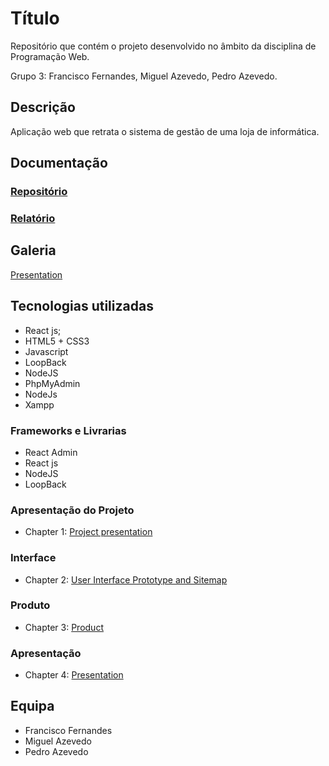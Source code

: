 # Título

Repositório que contém o projeto desenvolvido no âmbito da disciplina de Programação Web.

Grupo 3: Francisco Fernandes, Miguel Azevedo, Pedro Azevedo.

## Descrição

Aplicação web que  retrata o sistema de gestão de uma loja de informática.

## Documentação

### [Repositório](https://github.com/Francisco970-hub/M2-PW)
### [Relatório](https://github.com/Francisco970-hub/M2-PW/tree/main/doc)

## Galeria

[Presentation](doc/c4.md)

## Tecnologias utilizadas

* React js;
* HTML5 + CSS3
* Javascript
* LoopBack
* NodeJS
* PhpMyAdmin
* NodeJs
* Xampp

### Frameworks e Livrarias

* React Admin
* React js
* NodeJS
* LoopBack


### Apresentação do Projeto
* Chapter 1: [Project presentation](doc/c1.md)
### Interface
* Chapter 2: [User Interface Prototype and Sitemap](doc/c2.md)
### Produto
* Chapter 3: [Product](doc/c3.md)
### Apresentação
* Chapter 4: [Presentation](doc/c4.md)

## Equipa
* Francisco Fernandes
* Miguel Azevedo
* Pedro Azevedo
